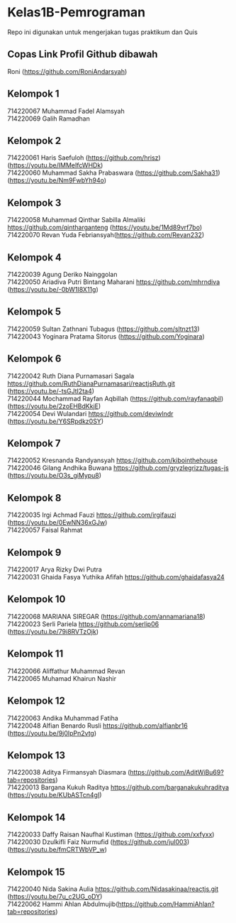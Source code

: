 # Kelas1B-Pemrograman
Repo ini digunakan untuk mengerjakan tugas praktikum dan Quis

## Copas Link Profil Github dibawah 
Roni (https://github.com/RoniAndarsyah)

## Kelompok 1
714220067 Muhammad Fadel Alamsyah <br>
714220069 Galih Ramadhan

## Kelompok 2
714220061 Haris Saefuloh (https://github.com/hrisz) (https://youtu.be/IMMeIfcWHDk)<br>
714220060 Muhammad Sakha Prabaswara (https://github.com/Sakha31) (https://youtu.be/Nm9FwbYh94o)

## Kelompok 3
714220058 Muhammad Qinthar Sabilla Almaliki <br> https://github.com/qintharganteng (https://youtu.be/1Md89vrf7bo)
714220070 Revan Yuda Febriansyah(https://github.com/Revan232)

## Kelompok 4
714220039 Agung Deriko Nainggolan <br>
714220050 Ariadiva Putri Bintang Maharani https://github.com/mhrndiva (https://youtu.be/-0bW1I8X11g)

## Kelompok 5
714220059 Sultan Zathnani Tubagus (https://github.com/sltnzt13) <br>
714220043 Yoginara Pratama Sitorus (https://github.com/Yoginara)

## Kelompok 6
714220042 Ruth Diana Purnamasari Sagala https://github.com/RuthDianaPurnamasari/reactjsRuth.git (https://youtu.be/-tsGJtI2ta4) <br>
714220044 Mochammad Rayfan Aqbillah (https://github.com/rayfanaqbil) (https://youtu.be/2zoEHBdKkjE)<br>
714220054 Devi Wulandari https://github.com/deviwlndr (https://youtu.be/Y6SRpdkz0SY)

## Kelompok 7
714220052 Kresnanda Randyansyah https://github.com/kibointhehouse <br>
714220046 Gilang Andhika Buwana https://github.com/gryzlegrizz/tugas-js (https://youtu.be/O3s_giMypu8)

## Kelompok 8
714220035 Irgi Achmad Fauzi https://github.com/irgifauzi (https://youtu.be/0EwNN36xGJw)<br> 
714220057 Faisal Rahmat

## Kelompok 9
714220017 Arya Rizky Dwi Putra <br>
714220031 Ghaida Fasya Yuthika Afifah https://github.com/ghaidafasya24

## Kelompok 10
714220068 MARIANA SIREGAR (https://github.com/annamariana18) <br>
714220023 Serli Pariela https://github.com/serlip06 (https://youtu.be/79i8RVTzOjk)

## Kelompok 11
714220066 Aliffathur Muhammad Revan <br>
714220065 Muhamad Khairun Nashir

## Kelompok 12
714220063 Andika Muhammad Fatiha <br>
714220048 Alfian Benardo Rusli https://github.com/alfianbr16 (https://youtu.be/9j0IpPn2vtg)

## Kelompok 13
714220038 Aditya Firmansyah Diasmara (https://github.com/AditWiBu69?tab=repositories) <br>
714220013 Bargana Kukuh Raditya https://github.com/barganakukuhraditya (https://youtu.be/KUbASTcn4gI)

## Kelompok 14
714220033 Daffy Raisan Naufhal Kustiman (https://github.com/xxfyxx) <br>
714220030 Dzulkifli Faiz Nurmufid (https://github.com/jul003) (https://youtu.be/fmCRTWbVP_w)

## Kelompok 15
714220040 Nida Sakina Aulia https://github.com/Nidasakinaa/reactjs.git (https://youtu.be/7u_c2UG_oDY) <br>
714220062 Hammi Ahlan Abdulmujib(https://github.com/HammiAhlan?tab=repositories)
